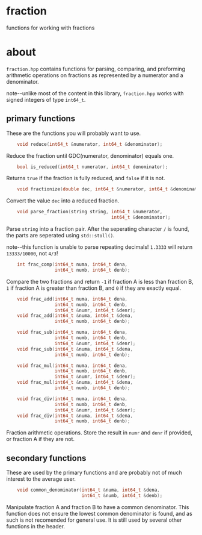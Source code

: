 # fraction
functions for working with fractions

# about

`fraction.hpp` contains functions for parsing, comparing, and preforming
arithmetic operations on fractions as represented by a numerator and 
a denominator. 

note--unlike most of the content in this library, `fraction.hpp` works
with signed integers of type `int64_t`.

## primary functions

These are the functions you will probably want to use.

```C++
    void reduce(int64_t &numerator, int64_t &denominator);
```

Reduce the fraction until GDC(numerator, denominator) equals one.

```C++
    bool is_reduced(int64_t numerator, int64_t denominator);
```

Returns `true` if the fraction is fully reduced, and `false` if it
is not.

```C++
    void fractionize(double dec, int64_t &numerator, int64_t &denominator);
```

Convert the value `dec` into a reduced fraction.

```C++
    void parse_fraction(string string, int64_t &numerator,
                                       int64_t &denominator);
```

Parse `string` into a fraction pair. After the seperating character
`/` is found, the parts are seperated using `std::stoll()`.

note--this function is unable to parse repeating decimals! `1.3333` will
return `13333/10000`, not `4/3`!

```C++
    int frac_comp(int64_t numa, int64_t dena,
                  int64_t numb, int64_t denb);
```

Compare the two fractions and return `-1` if fraction A is less than
fraction B, `1` if fraction A is greater than fraction B, and `0` if they
are exactly equal.

```C++
    void frac_add(int64_t numa, int64_t dena,
                  int64_t numb, int64_t denb,
                  int64_t &numr, int64_t &denr);
    void frac_add(int64_t &numa, int64_t &dena,
                  int64_t numb, int64_t denb);

    void frac_sub(int64_t numa, int64_t dena,
                  int64_t numb, int64_t denb,
                  int64_t &numr, int64_t &denr);
    void frac_sub(int64_t &numa, int64_t &dena,
                  int64_t numb, int64_t denb);

    void frac_mul(int64_t numa, int64_t dena,
                  int64_t numb, int64_t denb,
                  int64_t &numr, int64_t &denr);
    void frac_mul(int64_t &numa, int64_t &dena,
                  int64_t numb, int64_t denb);

    void frac_div(int64_t numa, int64_t dena,
                  int64_t numb, int64_t denb,
                  int64_t &numr, int64_t &denr);
    void frac_div(int64_t &numa, int64_t &dena,
                  int64_t numb, int64_t denb);

```

Fraction arithmetic operations. Store the result in `numr` and `denr` if
provided, or fraction A if they are not.

## secondary functions

These are used by the primary functions and are probably not of much
interest to the average user.

```C++
    void common_denominator(int64_t &numa, int64_t &dena,
                            int64_t &numb, int64_t &denb);
```

Manipulate fraction A and fraction B to have a common denominator. 
This function does not ensure the lowest common denominator is found,
and as such is not recomended for general use. It is still used
by several other functions in the header.
